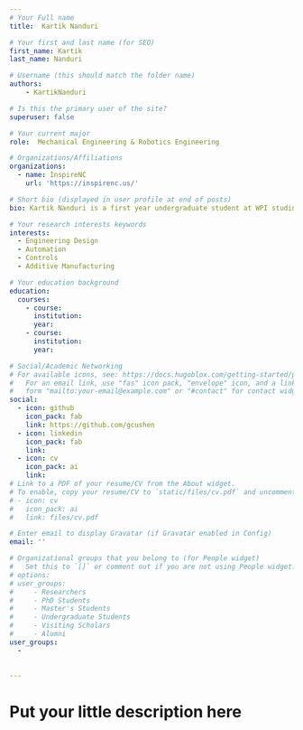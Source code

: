 ```yaml
---
# Your Full name
title:  Kartik Nanduri

# Your first and last name (for SEO)
first_name: Kartik
last_name: Nanduri

# Username (this should match the folder name)
authors:
    - KartikNanduri

# Is this the primary user of the site?
superuser: false

# Your current major 
role:  Mechanical Engineering & Robotics Engineering 

# Organizations/Affiliations
organizations:
  - name: InspireNC
    url: 'https://inspirenc.us/'

# Short bio (displayed in user profile at end of posts)
bio: Kartik Nanduri is a first year undergraduate student at WPI studing Mechanical Engineering and Robotics Engineering. He is passionate about robotic design, Controls, and additive manufacturing.

# Your research interests keywords
interests:
  - Engineering Design
  - Automation
  - Controls
  - Additive Manufacturing

# Your education background
education:
  courses:
    - course: 
      institution: 
      year: 
    - course: 
      institution: 
      year: 

# Social/Academic Networking
# For available icons, see: https://docs.hugoblox.com/getting-started/page-builder/#icons
#   For an email link, use "fas" icon pack, "envelope" icon, and a link in the
#   form "mailto:your-email@example.com" or "#contact" for contact widget.
social:
  - icon: github
    icon_pack: fab
    link: https://github.com/gcushen
  - icon: linkedin
    icon_pack: fab
    link: 
  - icon: cv
    icon_pack: ai
    link:
# Link to a PDF of your resume/CV from the About widget.
# To enable, copy your resume/CV to `static/files/cv.pdf` and uncomment the lines below.
# - icon: cv
#   icon_pack: ai
#   link: files/cv.pdf

# Enter email to display Gravatar (if Gravatar enabled in Config)
email: ''

# Organizational groups that you belong to (for People widget)
#   Set this to `[]` or comment out if you are not using People widget.
# options: 
# user_groups:
#     - Researchers
#     - PhD Students
#     - Master's Students
#     - Undergraduate Students
#     - Visiting Scholars
#     - Alumni
user_groups:
  - 
  
  
---
```

# Put your little description here 

